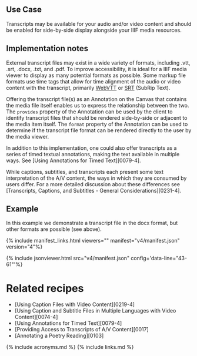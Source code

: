 ## Use Case

Transcripts may be available for your audio and/or video content and should be enabled for side-by-side display alongside your IIIF media resources.

## Implementation notes

External transcript files may exist in a wide variety of formats, including .vtt, .srt, .docx, .txt, and .pdf. To improve accessibility, it is ideal for a IIIF media viewer to display as many potential formats as possible.
Some markup file formats use time tags that allow for time alignment of the audio or video content with the transcript, primarily [WebVTT](http://en.wikipedia.org/wiki/WebVTT) or [SRT](https://en.wikipedia.org/wiki/SubRip) (SubRip Text).

Offering the transcript file(s) as an Annotation on the Canvas that contains the media file itself enables us to express the relationship between the two. The `provides` property of the Annotation can be used by the client to identify transcript files that should be rendered side-by-side or adjacent to the media item itself. 
The `format` property of the Annotation can be used to determine if the transcript file format can be rendered directly to the user by the media viewer.

In addition to this implementation, one could also offer transcripts as a series of timed textual annotations, making the text available in multiple ways. See [Using Annotations for Timed Text][0079-4].

While captions, subtitles, and transcripts each present some text interpretation of the A/V content, the ways in which they are consumed by users differ. For a more detailed discussion about these differences see [Transcripts, Captions, and Subtitles - General Considerations][0231-4].

## Example

In this example we demonstrate a transcript file in the docx format, but other formats are possible (see above).

{% include manifest_links.html viewers="" manifest="v4/manifest.json" version="4"%}

{% include jsonviewer.html src="v4/manifest.json" config='data-line="43-61"'%}

# Related recipes

- [Using Caption Files with Video Content][0219-4]
- [Using Caption and Subtitle Files in Multiple Languages with Video Content][0074-4]
- [Using Annotations for Timed Text][0079-4]
- [Providing Access to Transcripts of A/V Content][0017]
- [Annotating a Poetry Reading][0103]

{% include acronyms.md %}
{% include links.md %}